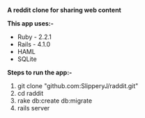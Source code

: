 
**A reddit clone for sharing web content**

**This app uses:-**

- Ruby - 2.2.1
- Rails - 4.1.0
- HAML
- SQLite


**Steps to run the app:-**

1. git clone "github.com:SlipperyJ/raddit.git"
2. cd raddit
3. rake db:create db:migrate
4. rails server
